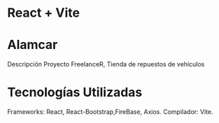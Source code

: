 # React + Vite

# Alamcar
Descripción
Proyecto FreelanceR, Tienda de repuestos de vehículos
# Tecnologías Utilizadas
Frameworks: React, React-Bootstrap,FireBase, Axios.
Compilador: Vite.

